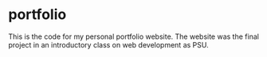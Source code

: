# portfolio
This is the code for my personal portfolio website. The website was the final project in an introductory class on web development as PSU.
